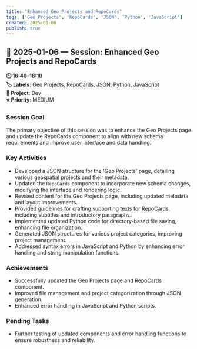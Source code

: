 ```yaml
---
title: "Enhanced Geo Projects and RepoCards"
tags: ['Geo Projects', 'RepoCards', 'JSON', 'Python', 'JavaScript']
created: 2025-01-06
publish: true
---
```


## 📅 2025-01-06 — Session: Enhanced Geo Projects and RepoCards

**🕒 16:40–18:10**  
**🏷️ Labels**: Geo Projects, RepoCards, JSON, Python, JavaScript  
**📂 Project**: Dev  
**⭐ Priority**: MEDIUM  


### Session Goal
The primary objective of this session was to enhance the Geo Projects page and update the RepoCards component to align with new schema requirements and improve user interface and data handling.

### Key Activities
- Developed a JSON structure for the 'Geo Projects' page, detailing various geospatial projects and their metadata.
- Updated the `RepoCards` component to incorporate new schema changes, modifying the interface and rendering logic.
- Revised content for the Geo Projects page, including updated metadata and layout improvements.
- Provided guidelines for crafting supporting texts for RepoCards, including subtitles and introductory paragraphs.
- Implemented updated Python code for directory-based file saving, enhancing file organization.
- Generated JSON structures for various project categories, improving project management.
- Addressed syntax errors in JavaScript and Python by enhancing error handling and string manipulation functions.

### Achievements
- Successfully updated the Geo Projects page and RepoCards component.
- Improved file management and project categorization through JSON generation.
- Enhanced error handling in JavaScript and Python scripts.

### Pending Tasks
- Further testing of updated components and error handling functions to ensure robustness and reliability.
